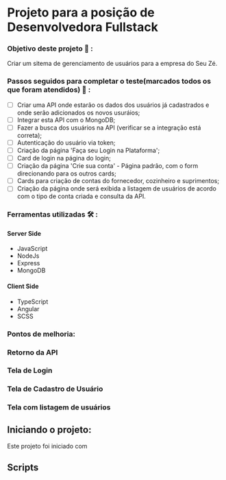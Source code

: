 # Projeto para a posição de Desenvolvedora Fullstack

### Objetivo deste projeto :dart: :
Criar um sitema de gerenciamento de usuários para a empresa do Seu Zé.

### Passos seguidos para completar o teste(marcados todos os que foram atendidos) :footprints: :
- [ ] Criar uma API onde estarão os dados dos usuários já cadastrados e onde serão adicionados os novos usuráios;
- [ ] Integrar esta API com o MongoDB;
- [ ] Fazer a busca dos usuários na API (verificar se a integração está correta);
- [ ] Autenticação do usuário via token;
- [ ] Criação da página 'Faça seu Login na Plataforma';
- [ ] Card de login na página do login;
- [ ] Criação da página 'Crie sua conta' - Página padrão, com o form direcionando para os outros cards;
- [ ] Cards para criação de contas do fornecedor, cozinheiro e suprimentos;
- [ ] Criação da página onde será exibida a listagem de usuários de acordo com o tipo de conta criada e consulta da API.

### Ferramentas utilizadas :hammer_and_wrench: :  

#### Server Side
* JavaScript
* NodeJs
* Express
* MongoDB

#### Client Side
* TypeScript
* Angular
* SCSS

### Pontos de melhoria:


### Retorno da API


### Tela de Login


### Tela de Cadastro de Usuário


### Tela com listagem de usuários


## Iniciando o projeto:
Este projeto foi iniciado com 

## Scripts
